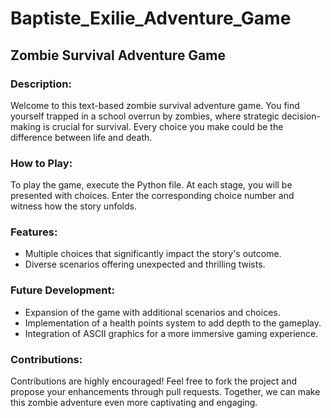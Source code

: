 # Baptiste_Exilie_Adventure_Game

## Zombie Survival Adventure Game

### Description:

Welcome to this text-based zombie survival adventure game. You find yourself trapped in a school overrun by zombies, where strategic decision-making is crucial for survival. Every choice you make could be the difference between life and death.

### How to Play:

To play the game, execute the Python file. At each stage, you will be presented with choices. Enter the corresponding choice number and witness how the story unfolds.

### Features:

- Multiple choices that significantly impact the story's outcome.
- Diverse scenarios offering unexpected and thrilling twists.

### Future Development:

- Expansion of the game with additional scenarios and choices.
- Implementation of a health points system to add depth to the gameplay.
- Integration of ASCII graphics for a more immersive gaming experience.

### Contributions:

Contributions are highly encouraged! Feel free to fork the project and propose your enhancements through pull requests. Together, we can make this zombie adventure even more captivating and engaging.
